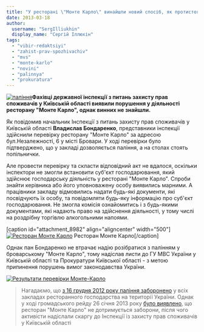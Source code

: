 ```yaml
---
title: "У ресторані \"Монте Карло\" винайшли новий спосіб, як протистояти борцям проти куріння"
date: 2013-03-18
author: 
  username: "SergIlliukhin"
  display_name: "Сергій Іллюхін"
tags: 
  - "vibir-redaktsiyi"
  - "zahist-prav-spozhivachiv"
  - "mvs"
  - "monte-karlo"
  - "novini"
  - "palinnya"
  - "prokuratura"
---
```


[![паління](https://mpz.brovary.org/wp-content/uploads/2013/03/336358628.jpg)](https://mpz.brovary.org/wp-content/uploads/2013/03/336358628.jpg)**Фахівці державної інспекції з питань захисту прав споживачів у Київській області виявили порушення у діяльності ресторану "Монте Карло", однак винних не знайшли.**

Як повідомив начальник Інспекції з питань захисту прав споживачів у Київській області **Владислав Бондаренко**, представники інспекції здійснили перевірку ресторану "Монте Карло" за адресою бул.Незалежності, 6 у місті Бровари. У ході перевірки було підтверджено, що у закладі дозволяється паління, а на столах стоять попільнички.

Але провести перевірку та скласти відповідний акт не вдалося, оскільки інспектори не змогли встановити суб'єкт господарювання, який здійснює господарську діяльність у ресторані "Монте Карло". Спроби знайти керівника або його уповноважену особу виявились марними. А працівники закладу відмовились надати будь-які документи, які посвідчують їх особу, та повідомляти будь-яку інформацію про суб'єкт господарювання. Не змогла комісія ознайомитись і з будь-якими документами, які надають право на здійснення діяльності, у тому числі на роздрібну торгівлю алкогольними напоями.

\[caption id="attachment\_8982" align="aligncenter" width="500"\][![Ресторан Монте Карло](https://mpz.brovary.org/wp-content/uploads/2012/10/carlo.jpg "Ресторан Монте Карло")](https://mpz.brovary.org/wp-content/uploads/2012/10/carlo.jpg) Ресторан Монте Карло\[/caption\]

Однак пан Бондаренко не втрачає надію розібратися з палінням у броварському "Монте Карло", тому надіслав листи до ГУ МВС України у Київській області та Прокуратури Київської області - з метою припинення порушень вимог законодавства України.

[![Результати перевірки Монте-Карло](https://mpz.brovary.org/wp-content/uploads/2013/03/mk.jpg "Результати перевірки Монте-Карло")](https://mpz.brovary.org/wp-content/uploads/2013/03/mk.jpg)

> Нагадаємо, що [з 16 грудня 2012 року паління заборонено](http://smokefreeukraine.org/leaflet.pdf) у всіх закладах ресторанного господарства на території України. Однак у ході громадського рейду 26 січня 2013 року [було виявлено](https://mpz.brovary.org/monte-karlo-paliti-dozvoleno-perevireno-osobisto/), що ресторан "Монте Карло" не дотримується заборони, після чого активісти надіслали скаргу до Інспекції із захисту прав споживачів у Київській області

